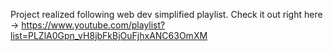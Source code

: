 Project realized following web dev simplified playlist.
Check it out right here -> https://www.youtube.com/playlist?list=PLZlA0Gpn_vH8jbFkBjOuFjhxANC63OmXM